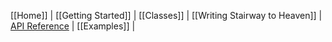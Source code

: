 [[Home]] |
[[Getting Started]] | 
[[Classes]] | 
[[Writing Stairway to Heaven]] | 
[API Reference](https://pedroalvesv.github.io/LuaMidi/) | 
[[Examples]] | 
<!-- [[F.A.Q.]] -->